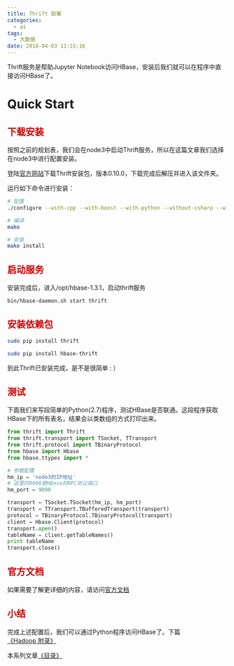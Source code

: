 ```yaml
---
title: Thrift 部署
categories:
  - ai
tags:
  - 大数据
date: 2018-04-03 11:15:16
---
```

Thrift服务是帮助Jupyter Notebook访问HBase，安装后我们就可以在程序中直接访问HBase了。

# Quick Start

## <font color=#c00>下载安装</font>

按照之前的规划表，我们会在node3中启动Thrift服务，所以在这篇文章我们选择在node3中进行配置安装。

登陆[官方网站](http://thrift.apache.org/)下载Thrift安装包，版本0.10.0，下载完成后解压并进入该文件夹。

运行如下命令进行安装：

<!--more-->

``` bash
# 配置
./configure --with-cpp --with-boost --with-python --without-csharp --with-java --without-erlang --without-perl --with-php --without-php_extension --without-ruby --without-haskell  --without-go

# 编译
make

# 安装
make install
```

## <font color=#c00>启动服务</font>

安装完成后，进入/opt/hbase-1.3.1，启动thrift服务

``` bash
bin/hbase-daemon.sh start thrift
```

## <font color=#c00>安装依赖包</font>

``` bash
sudo pip install thrift

sudo pip install hbase-thrift
```

到此Thrift已安装完成，是不是很简单 : ）

## <font color=#c00>测试</font>

下面我们来写段简单的Python(2.7)程序，测试HBase是否联通。这段程序获取HBase下的所有表名，结果会以类数组的方式打印出来。

``` python
from thrift import Thrift
from thrift.transport import TSocket, TTransport
from thrift.protocol import TBinaryProtocol
from hbase import Hbase
from hbase.ttypes import * 

# 参数配置
hm_ip = 'node3的IP地址'
# 这里的9090是HBase的RPC协议端口
hm_port = 9090

transport = TSocket.TSocket(hm_ip, hm_port)
transport = TTransport.TBufferedTransport(transport)
protocol = TBinaryProtocol.TBinaryProtocol(transport)
client = Hbase.Client(protocol)
transport.open()
tableName = client.getTableNames()
print tableName
transport.close()
```

## <font color=#c00>官方文档</font>

如果需要了解更详细的内容，请访问[官方文档](http://thrift.apache.org/docs/)

## <font color=#c00>小结</font>

完成上述配置后，我们可以通过Python程序访问HBase了。下篇[《Hadoop 附录》](/ai/hadoop-add/)

本系列文章[《目录》](/ai/hadoop-start/)